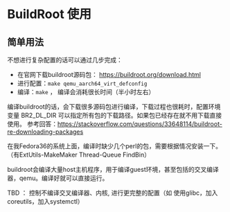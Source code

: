 # BuildRoot 使用

## 简单用法

不想进行复杂配置的话可以通过几步完成：
 * 在官网下载buildroot源码包： https://buildroot.org/download.html 
 * 进行配置：`make qemu_aarch64_virt_defconfig`
 * 编译：`make` ， 编译会消耗很长时间（半小时左右）

编译buildroot的话，会下载很多源码包进行编译，下载过程也很耗时，配置环境变量 BR2_DL_DIR 可以指定所有包的下载路径。如果包已经存在就不用下载直接使用。
参考回答：https://stackoverflow.com/questions/33648114/buildroot-re-downloading-packages

在我Fedora36的系统上面，编译时缺少几个perl的包，需要根据情况安装一下。（有ExtUtils-MakeMaker Thread-Queue FindBin）

buildroot会编译大量host主机程序，用于编译guest环境，甚至包括的交叉编译器，qemu。编译好就可以直接运行。

TBD ： 控制不编译交叉编译器、内核, 进行更完整的配置（如 使用glibc，加入coreutils，加入systemctl）

